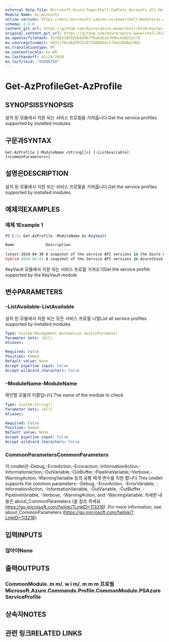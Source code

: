 ```yaml
---
external help file: Microsoft.Azure.PowerShell.Cmdlets.Accounts.dll-Help.xml
Module Name: Az.Accounts
online version: https://docs.microsoft.com/en-us/powershell/module/az.accounts/get-azprofile
schema: 2.0.0
content_git_url: https://github.com/Azure/azure-powershell/blob/master/src/Accounts/Accounts/help/Get-AzProfile.md
original_content_git_url: https://github.com/Azure/azure-powershell/blob/master/src/Accounts/Accounts/help/Get-AzProfile.md
ms.openlocfilehash: 937683c8592bb814b7f6a6262ef095cbd8252c78
ms.sourcegitcommit: 4d2c178cd6df9151877b08d54c1f4a228dbec9d1
ms.translationtype: MT
ms.contentlocale: ko-KR
ms.lasthandoff: 01/29/2020
ms.locfileid: "93698250"
---
```

# <span data-ttu-id="89ba5-101">Get-AzProfile</span><span class="sxs-lookup"><span data-stu-id="89ba5-101">Get-AzProfile</span></span>

## <span data-ttu-id="89ba5-102">SYNOPSIS</span><span class="sxs-lookup"><span data-stu-id="89ba5-102">SYNOPSIS</span></span>
<span data-ttu-id="89ba5-103">설치 된 모듈에서 지원 되는 서비스 프로필을 가져옵니다.</span><span class="sxs-lookup"><span data-stu-id="89ba5-103">Get the service profiles supported by installed modules.</span></span>

## <span data-ttu-id="89ba5-104">구문과</span><span class="sxs-lookup"><span data-stu-id="89ba5-104">SYNTAX</span></span>

```
Get-AzProfile [-ModuleName <String[]>] [-ListAvailable] [<CommonParameters>]
```

## <span data-ttu-id="89ba5-105">설명은</span><span class="sxs-lookup"><span data-stu-id="89ba5-105">DESCRIPTION</span></span>
<span data-ttu-id="89ba5-106">설치 된 모듈에서 지원 되는 서비스 프로필을 가져옵니다.</span><span class="sxs-lookup"><span data-stu-id="89ba5-106">Get the service profiles supported by installed modules.</span></span>

## <span data-ttu-id="89ba5-107">예제의</span><span class="sxs-lookup"><span data-stu-id="89ba5-107">EXAMPLES</span></span>

### <span data-ttu-id="89ba5-108">예제 1</span><span class="sxs-lookup"><span data-stu-id="89ba5-108">Example 1</span></span>
```powershell
PS C:\> Get-AzProfile -ModuleName Az.KeyVault

Name              Description
----              -----------
latest-2019-04-30 A snapshot of the service API versions in the Azure Global Cloud. This profile was defined in April 2019.
hybrid-2019-03-01 A snapshot of the Service API versions in AzureStack, Azure Sovereign clouds, and the Azure Global Cloud. This profile was defined                    in March 2019.
```

<span data-ttu-id="89ba5-109">KeyVault 모듈에서 지원 되는 서비스 프로필 가져오기</span><span class="sxs-lookup"><span data-stu-id="89ba5-109">Get the service profile supported by the KeyVault module</span></span>

## <span data-ttu-id="89ba5-110">변수</span><span class="sxs-lookup"><span data-stu-id="89ba5-110">PARAMETERS</span></span>

### <span data-ttu-id="89ba5-111">-ListAvailable</span><span class="sxs-lookup"><span data-stu-id="89ba5-111">-ListAvailable</span></span>
<span data-ttu-id="89ba5-112">설치 된 모듈에서 지원 되는 모든 서비스 프로필 나열</span><span class="sxs-lookup"><span data-stu-id="89ba5-112">List all service profiles supported by installed modules</span></span>

```yaml
Type: System.Management.Automation.SwitchParameter
Parameter Sets: (All)
Aliases:

Required: False
Position: Named
Default value: None
Accept pipeline input: False
Accept wildcard characters: False
```

### <span data-ttu-id="89ba5-113">-ModuleName</span><span class="sxs-lookup"><span data-stu-id="89ba5-113">-ModuleName</span></span>
<span data-ttu-id="89ba5-114">확인할 모듈의 이름입니다.</span><span class="sxs-lookup"><span data-stu-id="89ba5-114">The name of the module to check</span></span>

```yaml
Type: System.String[]
Parameter Sets: (All)
Aliases:

Required: False
Position: Named
Default value: None
Accept pipeline input: False
Accept wildcard characters: False
```

### <span data-ttu-id="89ba5-115">CommonParameters</span><span class="sxs-lookup"><span data-stu-id="89ba5-115">CommonParameters</span></span>
<span data-ttu-id="89ba5-116">이 cmdlet은-Debug,-ErrorAction,-Erroraction,-InformationAction,-Informationaction,-OutVariable,-OutBuffer,-PipelineVariable,-Verbose,-WarningAction,-WarningVariable 등의 공통 매개 변수를 지원 합니다.</span><span class="sxs-lookup"><span data-stu-id="89ba5-116">This cmdlet supports the common parameters: -Debug, -ErrorAction, -ErrorVariable, -InformationAction, -InformationVariable, -OutVariable, -OutBuffer, -PipelineVariable, -Verbose, -WarningAction, and -WarningVariable.</span></span> <span data-ttu-id="89ba5-117">자세한 내용은 about_CommonParameters (을 참조 하세요 https://go.microsoft.com/fwlink/?LinkID=113216) .</span><span class="sxs-lookup"><span data-stu-id="89ba5-117">For more information, see about_CommonParameters (https://go.microsoft.com/fwlink/?LinkID=113216).</span></span>

## <span data-ttu-id="89ba5-118">입력</span><span class="sxs-lookup"><span data-stu-id="89ba5-118">INPUTS</span></span>

### <span data-ttu-id="89ba5-119">않아야</span><span class="sxs-lookup"><span data-stu-id="89ba5-119">None</span></span>

## <span data-ttu-id="89ba5-120">출력</span><span class="sxs-lookup"><span data-stu-id="89ba5-120">OUTPUTS</span></span>

### <span data-ttu-id="89ba5-121">CommonModule. m m/. w i m/. m m m 프로필</span><span class="sxs-lookup"><span data-stu-id="89ba5-121">Microsoft.Azure.Commands.Profile.CommonModule.PSAzureServiceProfile</span></span>

## <span data-ttu-id="89ba5-122">상속자</span><span class="sxs-lookup"><span data-stu-id="89ba5-122">NOTES</span></span>

## <span data-ttu-id="89ba5-123">관련 링크</span><span class="sxs-lookup"><span data-stu-id="89ba5-123">RELATED LINKS</span></span>
